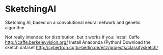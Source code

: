 # SketchingAI
Sketching AI, based on a convolutional neural network and genetic algorithm

Not really intended for distribution, but it works if you:
Install Caffe http://caffe.berkeleyvision.org/
Install Anaconda (Python)
Download the sketch dataset http://cybertron.cg.tu-berlin.de/eitz/projects/classifysketch/
